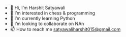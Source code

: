 - 👋 Hi, I’m Harshit Satyawali
- 👀 I’m interested in chess & programming
- 🌱 I’m currently learning Python
- 💞️ I’m looking to collaborate on NAn
- 📫 How to reach me satyawaliharshit015@gmail.com

<!---
HarshitCoder437/HarshitCoder437 is a ✨ special ✨ repository because its `README.md` (this file) appears on your GitHub profile.
You can click the Preview link to take a look at your changes.
--->
